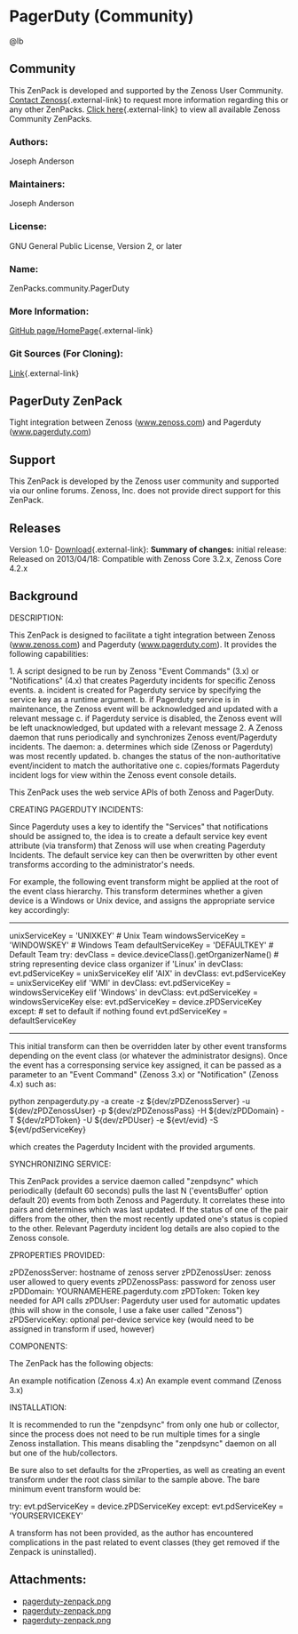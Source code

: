 # PagerDuty (Community)

@lb[](img/zenpack-pagerduty-zenpack.png)

## Community

This ZenPack is developed and supported by the Zenoss User Community.
[Contact Zenoss](https://tryit.zenoss.com/zenpack-contact/){.external-link} to
request more information regarding this or any other ZenPacks. [Click here](https://zenoss.com/product/zenpacks?f%5B0%5D=im_field_zenpack_category:1021){.external-link} to
view all available Zenoss Community ZenPacks.

### Authors:

Joseph Anderson

### Maintainers:

Joseph Anderson

### License:

GNU General Public License, Version 2, or later

### Name:

ZenPacks.community.PagerDuty

### More Information:

[GitHub page/HomePage](https://github.com/j053ph4/ZenPacks.community.PagerDuty){.external-link}

### Git Sources (For Cloning):

[Link](https://github.com/j053ph4/ZenPacks.community.PagerDuty.git){.external-link}

## PagerDuty ZenPack

Tight integration between Zenoss (www.zenoss.com) and Pagerduty
(www.pagerduty.com)

## Support

This ZenPack is developed by the Zenoss user community and supported via
our online forums. Zenoss, Inc. does not provide direct support for this
ZenPack.

## Releases

Version 1.0- [Download](https://storage.googleapis.com/zenpacks/ZenPacks.community.PagerDuty/1.0/ZenPacks.community.PagerDuty-1.0.egg){.external-link}:   **Summary of changes:** initial release:   Released on 2013/04/18:   Compatible with Zenoss Core 3.2.x, Zenoss Core 4.2.x

## Background

DESCRIPTION:

This ZenPack is designed to facilitate a tight integration between
Zenoss (www.zenoss.com) and Pagerduty (www.pagerduty.com). It provides
the following capabilities:

1\. A script designed to be run by Zenoss "Event Commands" (3.x) or
"Notifications" (4.x) that creates Pagerduty incidents for specific
Zenoss events. a. incident is created for Pagerduty service by
specifying the service key as a runtime argument. b. if Pagerduty
service is in maintenance, the Zenoss event will be acknowledged and
updated with a relevant message c. if Pagerduty service is disabled, the
Zenoss event will be left unacknowledged, but updated with a relevant
message 2. A Zenoss daemon that runs periodically and synchronizes
Zenoss event/Pagerduty incidents. The daemon: a. determines which side
(Zenoss or Pagerduty) was most recently updated. b. changes the status
of the non-authoritative event/incident to match the authoritative one
c. copies/formats Pagerduty incident logs for view within the Zenoss
event console details.

This ZenPack uses the web service APIs of both Zenoss and PagerDuty.

CREATING PAGERDUTY INCIDENTS:

Since Pagerduty uses a key to identify the "Services" that notifications
should be assigned to, the idea is to create a default service key event
attribute (via transform) that Zenoss will use when creating Pagerduty
Incidents. The default service key can then be overwritten by other
event transforms according to the administrator's needs.

For example, the following event transform might be applied at the root
of the event class hierarchy. This transform determines whether a given
device is a Windows or Unix device, and assigns the appropriate service
key accordingly:

------------------------------------------------------------------------

unixServiceKey = 'UNIXKEY' \# Unix Team windowsServiceKey = 'WINDOWSKEY'
\# Windows Team defaultServiceKey = 'DEFAULTKEY' \# Default Team try:
devClass = device.deviceClass().getOrganizerName() \# string
representing device class organizer if 'Linux' in devClass:
evt.pdServiceKey = unixServiceKey elif 'AIX' in devClass:
evt.pdServiceKey = unixServiceKey elif 'WMI' in devClass:
evt.pdServiceKey = windowsServiceKey elif 'Windows' in devClass:
evt.pdServiceKey = windowsServiceKey else: evt.pdServiceKey =
device.zPDServiceKey except: \# set to default if nothing found
evt.pdServiceKey = defaultServiceKey

------------------------------------------------------------------------

This initial transform can then be overridden later by other event
transforms depending on the event class (or whatever the administrator
designs). Once the event has a corresponsing service key assigned, it
can be passed as a parameter to an "Event Command" (Zenoss 3.x) or
"Notification" (Zenoss 4.x) such as:

python zenpagerduty.py -a create -z ${dev/zPDZenossServer} -u
${dev/zPDZenossUser} -p ${dev/zPDZenossPass} -H ${dev/zPDDomain} -T
${dev/zPDToken} -U ${dev/zPDUser} -e ${evt/evid} -S ${evt/pdServiceKey}

which creates the Pagerduty Incident with the provided arguments.

SYNCHRONIZING SERVICE:

This ZenPack provides a service daemon called "zenpdsync" which
periodically (default 60 seconds) pulls the last N ('eventsBuffer'
option default 20) events from both Zenoss and Pagerduty. It correlates
these into pairs and determines which was last updated. If the status of
one of the pair differs from the other, then the most recently updated
one's status is copied to the other. Relevant Pagerduty incident log
details are also copied to the Zenoss console.

ZPROPERTIES PROVIDED:

zPDZenossServer: hostname of zenoss server zPDZenossUser: zenoss user
allowed to query events zPDZenossPass: password for zenoss user
zPDDomain: YOURNAMEHERE.pagerduty.com zPDToken: Token key needed for API
calls zPDUser: Pagerduty user used for automatic updates (this will show
in the console, I use a fake user called "Zenoss") zPDServiceKey:
optional per-device service key (would need to be assigned in transform
if used, however)

COMPONENTS:

The ZenPack has the following objects:

An example notification (Zenoss 4.x) An example event command (Zenoss
3.x)

INSTALLATION:

It is recommended to run the "zenpdsync" from only one hub or collector,
since the process does not need to be run multiple times for a single
Zenoss installation. This means disabling the "zenpdsync" daemon on all
but one of the hub/collectors.

Be sure also to set defaults for the zProperties, as well as creating an
event transform under the root class similar to the sample above. The
bare minimum event transform would be:

try: evt.pdServiceKey = device.zPDServiceKey except: evt.pdServiceKey =
'YOURSERVICEKEY'

A transform has not been provided, as the author has encountered
complications in the past related to event classes (they get removed if
the Zenpack is uninstalled).

## Attachments:

-   [pagerduty-zenpack.png](img/zenpack-pagerduty-zenpack.png)
-   [pagerduty-zenpack.png](img/zenpack-pagerduty-zenpack.png)
-   [pagerduty-zenpack.png](img/zenpack-pagerduty-zenpack.png)

